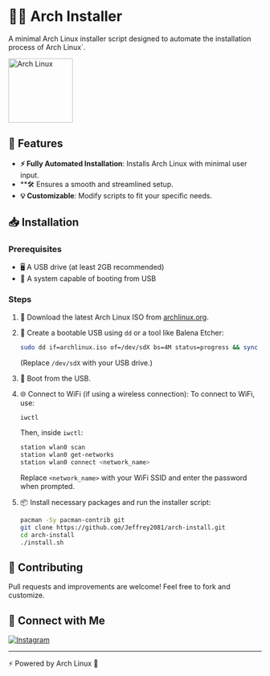 # 🏴‍☠️ Arch Installer

A minimal Arch Linux installer script designed to automate the installation process of Arch Linux`.

<img src="https://upload.wikimedia.org/wikipedia/commons/thumb/1/13/Arch_Linux_%22Crystal%22_icon.svg/640px-Arch_Linux_%22Crystal%22_icon.svg.png" width="128" height="128" alt="Arch Linux"/>

## 🚀 Features
- **⚡ Fully Automated Installation**: Installs Arch Linux with minimal user input.
- **🛠️ Ensures a smooth and streamlined setup.
- **💡 Customizable**: Modify scripts to fit your specific needs.

## 📥 Installation

### Prerequisites
- 🖥️ A USB drive (at least 2GB recommended)
- 💾 A system capable of booting from USB

### Steps

1. 🔗 Download the latest Arch Linux ISO from [archlinux.org](https://archlinux.org/download/).
2. 📀 Create a bootable USB using `dd` or a tool like Balena Etcher:
   ```bash
   sudo dd if=archlinux.iso of=/dev/sdX bs=4M status=progress && sync
   ```
   (Replace `/dev/sdX` with your USB drive.)

3. 🏁 Boot from the USB.

4. 🌐 Connect to WiFi (if using a wireless connection):
   To connect to WiFi, use:
   ```bash
   iwctl
   ```
   Then, inside `iwctl`:
   ```bash
   station wlan0 scan
   station wlan0 get-networks
   station wlan0 connect <network_name>
   ```
   Replace `<network_name>` with your WiFi SSID and enter the password when prompted.

5. 📦 Install necessary packages and run the installer script:
   ```bash
   pacman -Sy pacman-contrib git
   git clone https://github.com/Jeffrey2081/arch-install.git
   cd arch-install
   ./install.sh
   ```
## 🤝 Contributing
Pull requests and improvements are welcome! Feel free to fork and customize.

## 🔗 Connect with Me
[![Instagram](https://img.shields.io/badge/Instagram-%23E4405F.svg?style=for-the-badge&logo=instagram&logoColor=white)](https://www.instagram.com/jeffrey__2081/)

---

⚡ Powered by Arch Linux 🚀
